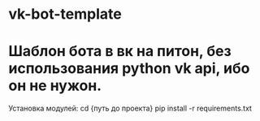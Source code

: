 # vk-bot-template

# Шаблон бота в вк на питон, без использования python vk api, ибо он не нужон.

Установка модулей:
	cd {путь до проекта}
	pip install -r requirements.txt
